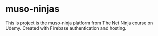 # muso-ninjas
This is project is the muso-ninja platform from The Net Ninja course on Udemy. Created with Firebase authentication and hosting.
